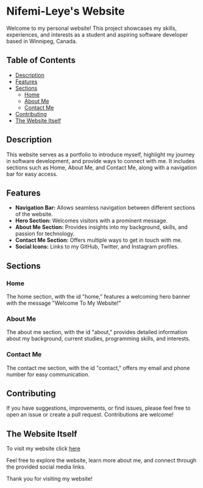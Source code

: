 # Nifemi-Leye's Website

Welcome to my personal website! This project showcases my skills, experiences, and interests as a student and aspiring software developer based in Winnipeg, Canada.

## Table of Contents
- [Description](#description)
- [Features](#features)
- [Sections](#sections)
  - [Home](#home)
  - [About Me](#about-me)
  - [Contact Me](#contact-me)
- [Contributing](#contributing)
- [The Website Itself](#the-website)

## Description

This website serves as a portfolio to introduce myself, highlight my journey in software development, and provide ways to connect with me. It includes sections such as Home, About Me, and Contact Me, along with a navigation bar for easy access.

## Features

- **Navigation Bar:** Allows seamless navigation between different sections of the website.
- **Hero Section:** Welcomes visitors with a prominent message.
- **About Me Section:** Provides insights into my background, skills, and passion for technology.
- **Contact Me Section:** Offers multiple ways to get in touch with me.
- **Social Icons:** Links to my GitHub, Twitter, and Instagram profiles.

## Sections

### Home

The home section, with the id "home," features a welcoming hero banner with the message "Welcome To My Website!"

### About Me

The about me section, with the id "about," provides detailed information about my background, current studies, programming skills, and interests.

### Contact Me

The contact me section, with the id "contact," offers my email and phone number for easy communication.


## Contributing

If you have suggestions, improvements, or find issues, please feel free to open an issue or create a pull request. Contributions are welcome!

## The Website Itself
To visit my website click [here](https://nnifemi.github.io/personal-website/)


Feel free to explore the website, learn more about me, and connect through the provided social media links.

Thank you for visiting my website!
